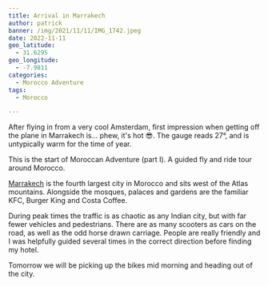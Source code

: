```yaml
---
title: Arrival in Marrakech
author: patrick
banner: /img/2021/11/11/IMG_1742.jpeg
date: 2022-11-11
geo_latitude: 
  - 31.6295
geo_longitude:
  - -7.9811
categories:
  - Morocco Adventure
tags:
  - Morocco

---
```


After flying in from a very cool Amsterdam, first impression when getting off the plane in Marrakech is... phew, it's hot 😎. The gauge reads 27°, and is untypically warm for the time of year.

This is the start of Moroccan Adventure (part I). A guided fly and ride tour around Morocco. 

<!--more-->

[Marrakech](https://en.wikipedia.org/wiki/Marrakesh?wprov=sfti1) is the fourth largest city in Morocco and sits west of the Atlas mountains. Alongside the mosques, palaces and gardens are the familiar KFC, Burger King and Costa Coffee.  

During peak times the traffic is as chaotic as any Indian city, but with far fewer vehicles and pedestrians. There are as many scooters as cars on the road, as well as the odd horse drawn carriage. People are really friendly and I was helpfully guided several times in the correct direction before finding my hotel. 

Tomorrow we will be picking up the bikes mid morning and heading out of the city. 
